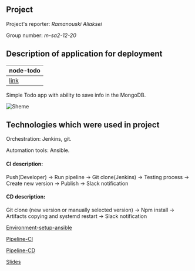 Project
----
Project's reporter: *Ramanouski Aliaksei*

Group number: *m-sa2-12-20*

Description of application for deployment
----
|node-todo|
| :------------ |
|[link](https://github.com/manlyalex/node-todo)|

Simple Todo app with ability to save info in the MongoDB.

![Sheme](https://github.com/manlyalex/project/blob/master/sheme-03.jpg)

Technologies which were used in project
----
Orchestration: Jenkins, git.

Automation tools: Ansible.

#### CI description:

Push(Developer) -> Run pipeline -> Git clone(Jenkins) -> Testing process -> Create new version -> Publish -> Slack notification

#### CD description:

Git clone (new version or manually selected version) -> Npm install -> Artifacts copying and systemd restart -> Slack notification

[Environment-setup-ansible](https://github.com/manlyalex/project/tree/master/env.setup)

[Pipeline-CI](https://github.com/manlyalex/project/blob/master/01.jenkinsfile)

[Pipeline-CD](https://github.com/manlyalex/project/blob/master/02.jenkinsfile)

[Slides](https://github.com/manlyalex/project/blob/master/Ramanouski%20Aliaksei.pdf)
